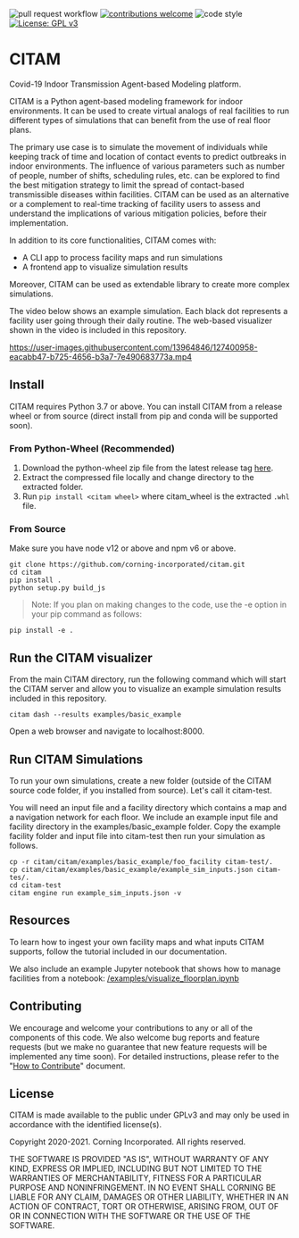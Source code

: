 ![pull request workflow](https://github.com/corning-incorporated/citam/actions/workflows/pull_request_and_push.yaml/badge.svg) [![contributions welcome](https://img.shields.io/badge/contributions-welcome-brightgreen.svg?style=flat)](https://github.com/corning-incorporated/citam/issues) ![code style](https://img.shields.io/badge/code%20style-black-black) [![License: GPL v3](https://img.shields.io/badge/License-GPLv3-blue.svg)](https://www.gnu.org/licenses/gpl-3.0)

# CITAM

Covid-19 Indoor Transmission Agent-based Modeling platform.

CITAM is a Python agent-based modeling framework for indoor environments. It can be used to create virtual analogs of real facilities to run different types of simulations that can benefit from the use of real floor plans.

The primary use case is to simulate the movement of individuals while keeping track of time and location of contact events to predict outbreaks in indoor environments. The influence of various parameters such as number of people, number of shifts, scheduling rules, etc. can be explored to find the best mitigation strategy to limit the spread of contact-based transmissible diseases within facilities. CITAM can be used as an alternative or a complement to real-time tracking of facility users to assess and understand the implications of various mitigation policies, before their implementation.

In addition to its core functionalities, CITAM comes with:

- A CLI app to process facility maps and run simulations
- A frontend app to visualize simulation results

Moreover, CITAM can be used as extendable library to create more complex simulations.

The video below shows an example simulation. Each black dot represents a facility user going through their daily routine. The web-based visualizer shown in the video is included in this repository.

https://user-images.githubusercontent.com/13964846/127400958-eacabb47-b725-4656-b3a7-7e490683773a.mp4

## Install

CITAM requires Python 3.7 or above. You can install CITAM from a release wheel or from source (direct install from pip and conda will be supported soon).

### From Python-Wheel (Recommended)

1. Download the python-wheel zip file from the latest release tag [here](https://github.com/corning-incorporated/citam/releases).
2. Extract the compressed file locally and change directory to the extracted folder.
3. Run `pip install <citam wheel>` where citam_wheel is the extracted `.whl` file.

### From Source

Make sure you have node v12 or above and npm v6 or above.

```
git clone https://github.com/corning-incorporated/citam.git
cd citam
pip install .
python setup.py build_js
```

> Note: If you plan on making changes to the code, use the -e option in your pip command as follows:

```
pip install -e .
```

## Run the CITAM visualizer

From the main CITAM directory, run the following command which will start the CITAM server and allow you to visualize an example simulation results included in this repository.

```
citam dash --results examples/basic_example
```

Open a web browser and navigate to localhost:8000.

## Run CITAM Simulations

To run your own simulations, create a new folder (outside of the CITAM source code folder, if you installed from source). Let's call it citam-test.

You will need an input file and a facility directory which contains a map and a navigation network for each floor. We include an example input file and facility directory in the examples/basic_example folder. Copy the example facility folder and input file into citam-test then run your simulation as follows.

```
cp -r citam/citam/examples/basic_example/foo_facility citam-test/.
cp citam/citam/examples/basic_example/example_sim_inputs.json citam-tes/.
cd citam-test
citam engine run example_sim_inputs.json -v
```

## Resources

To learn how to ingest your own facility maps and what inputs CITAM supports, follow the tutorial included in our documentation.

We also include an example Jupyter notebook that shows how to manage facilities from a notebook: [/examples/visualize_floorplan.ipynb](https://github.com/corning-incorporated/citam/blob/ui-redesign/examples/visualize_floorplan.ipynb)

## Contributing

We encourage and welcome your contributions to any or all of the components of this code. We also welcome bug reports and feature requests (but we make no guarantee that new feature requests will be implemented any time soon). For detailed instructions, please refer to the "[How to Contribute](CONTRIBUTING.md)" document.

## License

CITAM is made available to the public under GPLv3 and may only be used in accordance with the identified license(s).

Copyright 2020-2021. Corning Incorporated. All rights reserved.

THE SOFTWARE IS PROVIDED "AS IS", WITHOUT WARRANTY OF ANY KIND, EXPRESS OR IMPLIED, INCLUDING BUT NOT LIMITED TO THE WARRANTIES OF MERCHANTABILITY, FITNESS FOR A PARTICULAR PURPOSE AND NONINFRINGEMENT. IN NO EVENT SHALL CORNING BE LIABLE FOR ANY CLAIM, DAMAGES OR OTHER LIABILITY, WHETHER IN AN ACTION OF CONTRACT, TORT OR OTHERWISE, ARISING FROM, OUT OF OR IN CONNECTION WITH THE SOFTWARE OR THE USE OF THE SOFTWARE.
